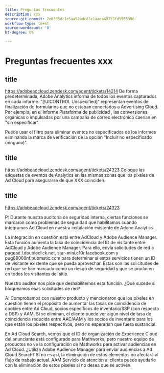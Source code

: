 ```yaml
---
title: Preguntas frecuentes
description: xxx
source-git-commit: 2e0395dc1e5aa52adc83c1aaea49793fd5555390
workflow-type: tm+mt
source-wordcount: '0'
ht-degree: 0%

---
```


# Preguntas frecuentes xxx

## title

https://adobeadcloud.zendesk.com/agent/tickets/14214 De forma predeterminada, Adobe Analytics informa de todos los eventos capturados en cada informe. &quot;[!UICONTROL Unspecified]&quot; representan eventos de finalización de formularios que no estaban conectados a Advertising Cloud. Por ejemplo, en el informe Plataforma de publicidad , las conversiones orgánicas o impulsadas por una campaña de correo electrónico caerían en &quot;sin especificar&quot;.

Puede usar el filtro para eliminar eventos no especificados de los informes eliminando la marca de verificación de la opción &quot;Incluir no especificado (ninguno)&quot;. <!-- Not sure if this is in DSP or in Analytics Workspace -->

## title

https://adobeadcloud.zendesk.com/agent/tickets/24323 Coloque las etiquetas de eventos de Analytics en las mismas zonas que los píxeles de Ad Cloud para asegurarse de que XXX coinciden.

## title

https://adobeadcloud.zendesk.com/agent/tickets/24323

P: Durante nuestra auditoría de seguridad interna, ciertas funciones se marcaron como problemas de seguridad que habilitamos cuando integramos Ad Cloud en nuestra instalación existente de Adobe Analytics.

La integración en cuestión está entre AdCloud y Adobe Audience Manager. Esta función aumenta la tasa de coincidencia del ID de visitante entre AdCloud y Adobe Audience Manager. Para ello, envía solicitudes de red a pagead.l.doubleclick.net, star-mini.c10r.facebook.com y pug88000nf.pubmatic.com para determinar si estos servicios tienen un ID de visitante existente que se pueda aprovechar. Estas son las solicitudes de red que se han marcado como un riesgo de seguridad y que se producen en todos los visitantes del sitio.

Nuestro auditor nos pide que deshabilitemos esta función. ¿Qué sucede si bloqueamos esas solicitudes de red?

A: Comprobamos con nuestro producto y mencionaron que los píxeles en cuestión tienen el propósito de aumentar las tasas de coincidencia de cookies entre Ad Cloud, socios específicos de inventario/SSP (con respecto a DSP) y AAM.  Si se eliminan, el cliente puede ver algún nivel de tasa de coincidencia reducida entre AAC/AAM y los socios de inventario para los que están los píxeles respectivos, pero no esperarían que fuera sustancial.

En Ad Cloud Search, vemos que el ID de organización de Experience Cloud del anunciante está configurado para Mathworks, pero nuestro equipo de productos no ve la configuración de Mathworks para activar audiencias en Ad Cloud. ¿Utiliza Adobe Audience Manager para enviar audiencias a Ad Cloud Search? Si no es así, la eliminación de estos elementos no afectará al flujo de trabajo actual. AAM Servicio de atención al cliente puede ayudarle con la eliminación de estos píxeles si no desea que se activen.


